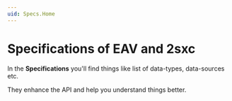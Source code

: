 ```yaml
---
uid: Specs.Home
---
```

# Specifications of EAV and 2sxc

In the **Specifications** you'll find things like list of data-types, data-sources etc. 

They enhance the API and help you understand things better.

